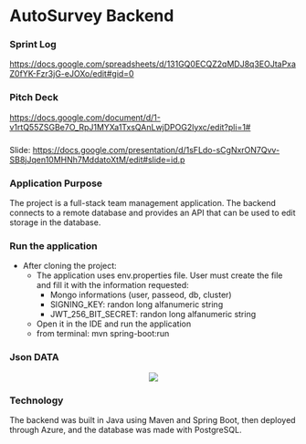 # AutoSurvey Backend

### Sprint Log
https://docs.google.com/spreadsheets/d/131GQ0ECQZ2qMDJ8q3EOJtaPxaZ0fYK-Fzr3jG-eJOXo/edit#gid=0

### Pitch Deck
https://docs.google.com/document/d/1-v1rtQ55ZSGBe7O_RpJ1MYXa1TxsQAnLwjDPOG2lyxc/edit?pli=1#
###
Slide:
https://docs.google.com/presentation/d/1sFLdo-sCgNxrON7Qvv-SB8jJqen10MHNh7MddatoXtM/edit#slide=id.p

### Application Purpose
The project is a full-stack team management application. The backend connects to a remote database and provides an API that can be used to edit storage in the database.

### Run the application
- After cloning the project:
  - The application uses env.properties file. User must create the file and fill it with the information requested:
    - Mongo informations (user, passeod, db, cluster)
    - SIGNING_KEY: randon long alfanumeric string
    - JWT_256_BIT_SECRET: randon long alfanumeric string
  - Open it in the IDE and run the application
  - from terminal: mvn spring-boot:run 

### Json DATA

<div align=center>
 <img src="src/main/resources/json.png"/>
</div>

### Technology

The backend was built in Java using Maven and Spring Boot, then deployed through Azure, and the database was made with PostgreSQL.
